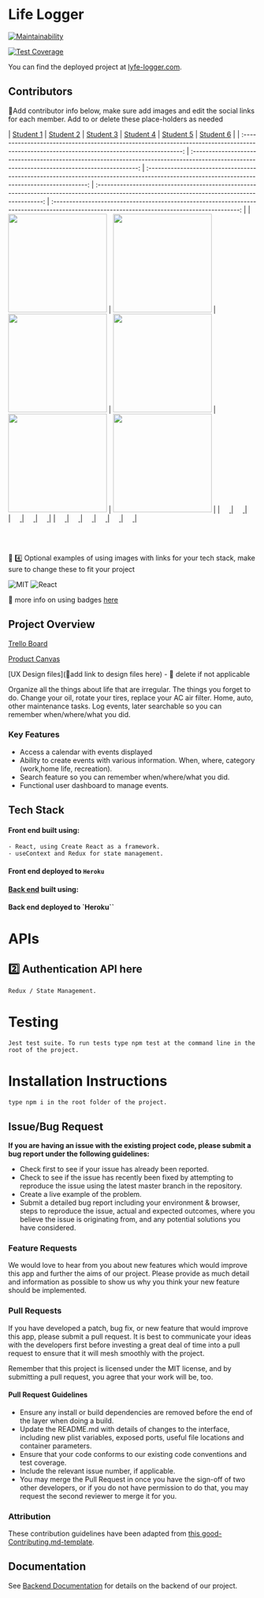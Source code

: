
# Life Logger

[![Maintainability](https://api.codeclimate.com/v1/badges/aa8fc23117fc01a592c1/maintainability)](https://codeclimate.com/github/Lambda-School-Labs/life-logger-fe/maintainability)

[![Test Coverage](https://api.codeclimate.com/v1/badges/aa8fc23117fc01a592c1/test_coverage)](https://codeclimate.com/github/Lambda-School-Labs/life-logger-fe/test_coverage)

You can find the deployed project at [lyfe-logger.com](https://www.lyfe-logger.com).

## Contributors

🚫Add contributor info below, make sure add images and edit the social links for each member. Add to or delete these place-holders as needed

|                                                      [Student 1](https://github.com/sagdish)                                                       |                                                       [Student 2](https://github.com/Carl-Stanley)                                                        |                                                      [Student 3](https://github.com/JHaydenDev)                                                       |                                                       [Student 4](https://github.com/kly001)                                                        |                                                      [Student 5](https://github.com/denvinnpaolo)                                                       |                                                      [Student 6](https://github.com/eric-wise)                                                       |
| :-----------------------------------------------------------------------------------------------------------------------------------------: | :-------------------------------------------------------------------------------------------------------------------------------------------: | :-----------------------------------------------------------------------------------------------------------------------------------------: | :-------------------------------------------------------------------------------------------------------------------------------------------: | :-----------------------------------------------------------------------------------------------------------------------------------------: |
| [<img src="https://www.dalesjewelers.com/wp-content/uploads/2018/10/placeholder-silhouette-male.png" width = "200" />](https://github.com/) | [<img src="https://www.dalesjewelers.com/wp-content/uploads/2018/10/placeholder-silhouette-female.png" width = "200" />](https://github.com/) | [<img src="https://www.dalesjewelers.com/wp-content/uploads/2018/10/placeholder-silhouette-male.png" width = "200" />](https://github.com/) | [<img src="https://www.dalesjewelers.com/wp-content/uploads/2018/10/placeholder-silhouette-female.png" width = "200" />](https://github.com/) | [<img src="https://www.dalesjewelers.com/wp-content/uploads/2018/10/placeholder-silhouette-male.png" width = "200" />](https://github.com/) | [<img src="https://www.dalesjewelers.com/wp-content/uploads/2018/10/placeholder-silhouette-male.png" width = "200" />](https://github.com/) |
|                                [<img src="https://github.com/favicon.ico" width="15"> ](https://github.com/)                                |                            [<img src="https://github.com/favicon.ico" width="15"> ](https://github.com/honda0306)                             |                          [<img src="https://github.com/favicon.ico" width="15"> ](https://github.com/Mister-Corn)                           |                          [<img src="https://github.com/favicon.ico" width="15"> ](https://github.com/NandoTheessen)                           |                           [<img src="https://github.com/favicon.ico" width="15"> ](https://github.com/wvandolah)                            |                           [<img src="https://github.com/favicon.ico" width="15"> ](https://github.com/wvandolah)                            |
|                [ <img src="https://static.licdn.com/sc/h/al2o9zrvru7aqj8e1x2rzsrca" width="15"> ](https://www.linkedin.com/)                |                 [ <img src="https://static.licdn.com/sc/h/al2o9zrvru7aqj8e1x2rzsrca" width="15"> ](https://www.linkedin.com/)                 |                [ <img src="https://static.licdn.com/sc/h/al2o9zrvru7aqj8e1x2rzsrca" width="15"> ](https://www.linkedin.com/)                |                 [ <img src="https://static.licdn.com/sc/h/al2o9zrvru7aqj8e1x2rzsrca" width="15"> ](https://www.linkedin.com/)                 |                [ <img src="https://static.licdn.com/sc/h/al2o9zrvru7aqj8e1x2rzsrca" width="15"> ](https://www.linkedin.com/)                |                [ <img src="https://static.licdn.com/sc/h/al2o9zrvru7aqj8e1x2rzsrca" width="15"> ](https://www.linkedin.com/)                |

<br>
<br>

🚫 4️⃣ Optional examples of using images with links for your tech stack, make sure to change these to fit your project

![MIT](https://img.shields.io/packagist/l/doctrine/orm.svg)
![React](https://img.shields.io/badge/react-v16.7.0--alpha.2-blue.svg)


🚫 more info on using badges [here](https://github.com/badges/shields)

## Project Overview

[Trello Board](https://trello.com/b/kfJ5JVr9/labspt7-life-logger)

[Product Canvas](https://www.notion.so/Life-Logger-7281115559ed4d9282db7fcde90238c0)

[UX Design files](🚫add link to design files here) - 🚫 delete if not applicable

Organize all the things about life that are irregular. The things you forget to do. 
Change your oil, rotate your tires, replace your AC air filter. Home, auto, other maintenance tasks. 
Log events, later searchable so you can remember when/where/what you did.


### Key Features

- Access a calendar with events displayed
- Ability to create events with various information. When, where, category (work,home life, recreation).
- Search feature so you can remember when/where/what you did.
- Functional user dashboard to manage events.

## Tech Stack

#### Front end built using:

	- React, using Create React as a framework.
	- useContext and Redux for state management.

#### Front end deployed to `Heroku`

#### [Back end](https://github.com/Lambda-School-Labs/life-logger-be) built using:

#### Back end deployed to `Heroku``

# APIs

## 2️⃣ Authentication API here

	Redux / State Management.

# Testing

	Jest test suite. To run tests type npm test at the command line in the root of the project. 

# Installation Instructions

	type npm i in the root folder of the project. 


## Issue/Bug Request
   
 **If you are having an issue with the existing project code, please submit a bug report under the following guidelines:**
 - Check first to see if your issue has already been reported.
 - Check to see if the issue has recently been fixed by attempting to reproduce the issue using the latest master branch in the repository.
 - Create a live example of the problem.
 - Submit a detailed bug report including your environment & browser, steps to reproduce the issue, actual and expected outcomes,  where you believe the issue is originating from, and any potential solutions you have considered.

### Feature Requests

We would love to hear from you about new features which would improve this app and further the aims of our project. Please provide as much detail and information as possible to show us why you think your new feature should be implemented.

### Pull Requests

If you have developed a patch, bug fix, or new feature that would improve this app, please submit a pull request. It is best to communicate your ideas with the developers first before investing a great deal of time into a pull request to ensure that it will mesh smoothly with the project.

Remember that this project is licensed under the MIT license, and by submitting a pull request, you agree that your work will be, too.

#### Pull Request Guidelines

- Ensure any install or build dependencies are removed before the end of the layer when doing a build.
- Update the README.md with details of changes to the interface, including new plist variables, exposed ports, useful file locations and container parameters.
- Ensure that your code conforms to our existing code conventions and test coverage.
- Include the relevant issue number, if applicable.
- You may merge the Pull Request in once you have the sign-off of two other developers, or if you do not have permission to do that, you may request the second reviewer to merge it for you.

### Attribution

These contribution guidelines have been adapted from [this good-Contributing.md-template](https://gist.github.com/PurpleBooth/b24679402957c63ec426).

## Documentation

See [Backend Documentation](https://github.com/Lambda-School-Labs/life-logger-be/blob/master/README.md) for details on the backend of our project.